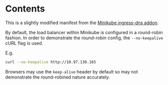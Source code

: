 # Contents

This is a slightly modified manifest from the [Minikube ingress-dns addon](https://minikube.sigs.k8s.io/docs/handbook/addons/ingress-dns/).

By default, the load balancer within Minikube is configured in a round-robin fashion. In order to demonstrate the round-robin config, the `--no-keepalive` cURL flag is used.

E.g.

```bash
curl --no-keepalive http://10.97.130.165
```

Browsers may use the `keep-alive` header by default so may not demonstrate the round-robined nature accurately.
